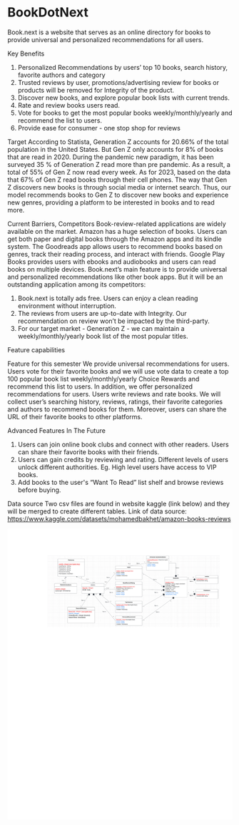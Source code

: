 # BookDotNext

Book.next is a website that serves as an online directory for books to provide universal and personalized recommendations for all users.

Key Benefits
1. Personalized Recommendations by users’ top 10 books, search history, favorite authors and category
2. Trusted reviews by user, promotions/advertising review for books or products will be removed for Integrity of the product.
3. Discover new books, and explore popular book lists with current trends.
4. Rate and review books users read.
5. Vote for books to get the most popular books weekly/monthly/yearly and recommend the list to users.
6. Provide ease for consumer - one stop shop for reviews

Target
According to Statista, Generation Z accounts for 20.66% of the total population in the United States. But Gen Z only accounts for 8% of books that are read in 2020. During the pandemic new paradigm, it has been surveyed 35 % of Generation Z read more than pre pandemic. As a result, a total of 55% of Gen Z now read every week.
As for 2023, based on the data that 67% of Gen Z read books through their cell phones. The way that Gen Z discovers new books is through social media or internet search. Thus, our model recommends books to Gen Z to discover new books and experience new genres, providing a platform to be interested in books and to read more.

Current Barriers, Competitors
Book-review-related applications are widely available on the market. Amazon has a huge selection of books. Users can get both paper and digital books through the Amazon apps and its kindle system. The Goodreads app allows users to recommend books based on genres, track their reading process, and interact with friends. Google Play Books provides users with ebooks and audiobooks and users can read books on multiple devices.
Book.next’s main feature is to provide universal and personalized recommendations like other book apps. But it will be an outstanding application among its competitors:
1. Book.next is totally ads free. Users can enjoy a clean reading environment without interruption.
2. The reviews from users are up-to-date with Integrity. Our recommendation on review won’t be impacted by the third-party.
3. For our target market - Generation Z - we can maintain a weekly/monthly/yearly book list of the most popular titles.

Feature capabilities

Feature for this semester
We provide universal recommendations for users. Users vote for their favorite books and we will use vote data to create a top 100 popular book list weekly/monthly/yearly Choice Rewards and recommend this list to users.
In addition, we offer personalized recommendations for users. Users write reviews and rate books. We will collect user’s searching history, reviews, ratings, their favorite categories and authors to recommend books for them.
Moreover, users can share the URL of their favorite books to other platforms.

Advanced Features In The Future
1. Users can join online book clubs and connect with other readers. Users can share their favorite books with their friends.
2. Users can gain credits by reviewing and rating. Different levels of users unlock different authorities. Eg. High level users have access to VIP books.
3. Add books to the user's “Want To Read” list shelf and browse reviews before buying.

Data source
Two csv files are found in website kaggle (link below) and they will be merged to create different tables.
Link of data source:
https://www.kaggle.com/datasets/mohamedbakhet/amazon-books-reviews


![UML Diagram](Document/BookDotNextUML.png)
